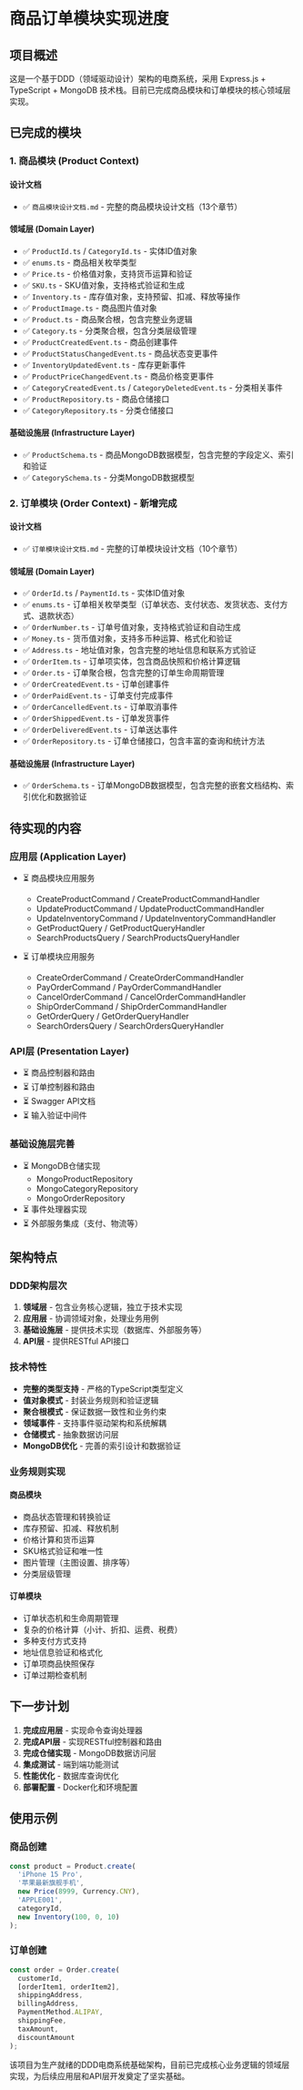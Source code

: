 # 商品订单模块实现进度

## 项目概述
这是一个基于DDD（领域驱动设计）架构的电商系统，采用 Express.js + TypeScript + MongoDB 技术栈。目前已完成商品模块和订单模块的核心领域层实现。

## 已完成的模块

### 1. 商品模块 (Product Context)

#### 设计文档
- ✅ `商品模块设计文档.md` - 完整的商品模块设计文档（13个章节）

#### 领域层 (Domain Layer)
- ✅ `ProductId.ts` / `CategoryId.ts` - 实体ID值对象
- ✅ `enums.ts` - 商品相关枚举类型
- ✅ `Price.ts` - 价格值对象，支持货币运算和验证  
- ✅ `SKU.ts` - SKU值对象，支持格式验证和生成
- ✅ `Inventory.ts` - 库存值对象，支持预留、扣减、释放等操作
- ✅ `ProductImage.ts` - 商品图片值对象
- ✅ `Product.ts` - 商品聚合根，包含完整业务逻辑
- ✅ `Category.ts` - 分类聚合根，包含分类层级管理
- ✅ `ProductCreatedEvent.ts` - 商品创建事件
- ✅ `ProductStatusChangedEvent.ts` - 商品状态变更事件
- ✅ `InventoryUpdatedEvent.ts` - 库存更新事件
- ✅ `ProductPriceChangedEvent.ts` - 商品价格变更事件
- ✅ `CategoryCreatedEvent.ts` / `CategoryDeletedEvent.ts` - 分类相关事件
- ✅ `ProductRepository.ts` - 商品仓储接口
- ✅ `CategoryRepository.ts` - 分类仓储接口

#### 基础设施层 (Infrastructure Layer)
- ✅ `ProductSchema.ts` - 商品MongoDB数据模型，包含完整的字段定义、索引和验证
- ✅ `CategorySchema.ts` - 分类MongoDB数据模型

### 2. 订单模块 (Order Context) - 新增完成

#### 设计文档
- ✅ `订单模块设计文档.md` - 完整的订单模块设计文档（10个章节）

#### 领域层 (Domain Layer)
- ✅ `OrderId.ts` / `PaymentId.ts` - 实体ID值对象
- ✅ `enums.ts` - 订单相关枚举类型（订单状态、支付状态、发货状态、支付方式、退款状态）
- ✅ `OrderNumber.ts` - 订单号值对象，支持格式验证和自动生成
- ✅ `Money.ts` - 货币值对象，支持多币种运算、格式化和验证
- ✅ `Address.ts` - 地址值对象，包含完整的地址信息和联系方式验证
- ✅ `OrderItem.ts` - 订单项实体，包含商品快照和价格计算逻辑
- ✅ `Order.ts` - 订单聚合根，包含完整的订单生命周期管理
- ✅ `OrderCreatedEvent.ts` - 订单创建事件
- ✅ `OrderPaidEvent.ts` - 订单支付完成事件
- ✅ `OrderCancelledEvent.ts` - 订单取消事件
- ✅ `OrderShippedEvent.ts` - 订单发货事件
- ✅ `OrderDeliveredEvent.ts` - 订单送达事件
- ✅ `OrderRepository.ts` - 订单仓储接口，包含丰富的查询和统计方法

#### 基础设施层 (Infrastructure Layer)
- ✅ `OrderSchema.ts` - 订单MongoDB数据模型，包含完整的嵌套文档结构、索引优化和数据验证

## 待实现的内容

### 应用层 (Application Layer)
- ⏳ 商品模块应用服务
  - CreateProductCommand / CreateProductCommandHandler
  - UpdateProductCommand / UpdateProductCommandHandler
  - UpdateInventoryCommand / UpdateInventoryCommandHandler
  - GetProductQuery / GetProductQueryHandler
  - SearchProductsQuery / SearchProductsQueryHandler

- ⏳ 订单模块应用服务
  - CreateOrderCommand / CreateOrderCommandHandler
  - PayOrderCommand / PayOrderCommandHandler
  - CancelOrderCommand / CancelOrderCommandHandler
  - ShipOrderCommand / ShipOrderCommandHandler
  - GetOrderQuery / GetOrderQueryHandler
  - SearchOrdersQuery / SearchOrdersQueryHandler

### API层 (Presentation Layer)
- ⏳ 商品控制器和路由
- ⏳ 订单控制器和路由
- ⏳ Swagger API文档
- ⏳ 输入验证中间件

### 基础设施层完善
- ⏳ MongoDB仓储实现
  - MongoProductRepository
  - MongoCategoryRepository  
  - MongoOrderRepository
- ⏳ 事件处理器实现
- ⏳ 外部服务集成（支付、物流等）

## 架构特点

### DDD架构层次
1. **领域层** - 包含业务核心逻辑，独立于技术实现
2. **应用层** - 协调领域对象，处理业务用例
3. **基础设施层** - 提供技术实现（数据库、外部服务等）
4. **API层** - 提供RESTful API接口

### 技术特性
- **完整的类型支持** - 严格的TypeScript类型定义
- **值对象模式** - 封装业务规则和验证逻辑
- **聚合根模式** - 保证数据一致性和业务约束
- **领域事件** - 支持事件驱动架构和系统解耦
- **仓储模式** - 抽象数据访问层
- **MongoDB优化** - 完善的索引设计和数据验证

### 业务规则实现

#### 商品模块
- 商品状态管理和转换验证
- 库存预留、扣减、释放机制
- 价格计算和货币运算
- SKU格式验证和唯一性
- 图片管理（主图设置、排序等）
- 分类层级管理

#### 订单模块
- 订单状态机和生命周期管理
- 复杂的价格计算（小计、折扣、运费、税费）
- 多种支付方式支持
- 地址信息验证和格式化
- 订单项商品快照保存
- 订单过期检查机制

## 下一步计划

1. **完成应用层** - 实现命令查询处理器
2. **完成API层** - 实现RESTful控制器和路由
3. **完成仓储实现** - MongoDB数据访问层
4. **集成测试** - 端到端功能测试
5. **性能优化** - 数据库查询优化
6. **部署配置** - Docker化和环境配置

## 使用示例

### 商品创建
```typescript
const product = Product.create(
  'iPhone 15 Pro',
  '苹果最新旗舰手机',
  new Price(8999, Currency.CNY),
  'APPLE001',
  categoryId,
  new Inventory(100, 0, 10)
);
```

### 订单创建  
```typescript
const order = Order.create(
  customerId,
  [orderItem1, orderItem2],
  shippingAddress,
  billingAddress,
  PaymentMethod.ALIPAY,
  shippingFee,
  taxAmount,
  discountAmount
);
```

该项目为生产就绪的DDD电商系统基础架构，目前已完成核心业务逻辑的领域层实现，为后续应用层和API层开发奠定了坚实基础。 
